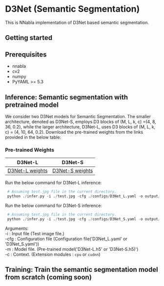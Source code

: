 # D3Net (Semantic Segmentation)
This is NNabla implementation of D3Net based semantic segmentation.

## Getting started

## Prerequisites
* nnabla 
* cv2
* numpy
* PyYAML >= 5.3

## Inference: Semantic segmentation with pretrained model
We consider two D3Net models for Semantic Segmentation. The smaller architecture, denoted as D3Net-S, employs D3 blocks of (M, L, k, c) =(4, 8, 36, 0.2), while the larger architecture, D3Net-L, uses D3 blocks of (M, L, k, c) = (4, 10, 64, 0.2). Download the pre-trained weights from the links provided in the below table:

### Pre-trained Weights
| D3Net-L | D3Net-S |
|---|---|
|[D3Net-L weights](https://nnabla.org/pretrained-models/ai-research-code/d3net/semantic-segmentation/D3Net-L.h5)|[D3Net-S weights](https://nnabla.org/pretrained-models/ai-research-code/d3net/semantic-segmentation/D3Net-S.h5)|

Run the below command for D3Net-L inference:
```python
 # Assuming test.jpg file in the current directory.
 python ./infer.py -i ./test.jpg -cfg ./configs/D3Net_L.yaml -o output/ -m D3Net-L.h5 -c cudnn
 ```
 
Run the below command for D3Net-S inference:
```python
 # Assuming test.jpg file in the current directory.
 python ./infer.py -i ./test.jpg -cfg ./configs/D3Net_S.yaml -o output/ -m D3Net-S.h5 -c cudnn
 ```
Arguments:  
-i : Input file (Test image file.)  
-cfg : Configuration file (Configuration file('D3Net_L.yaml' or 'D3Net_S.yaml'))  
-m : Model file. (Pre-trained model('D3Net-L.h5' or 'D3Net-S.h5)')  
-c : Context. (Extension modules : `cpu` or `cudnn`)

## Training: Train the semantic segmentation model from scratch (**coming soon**)
